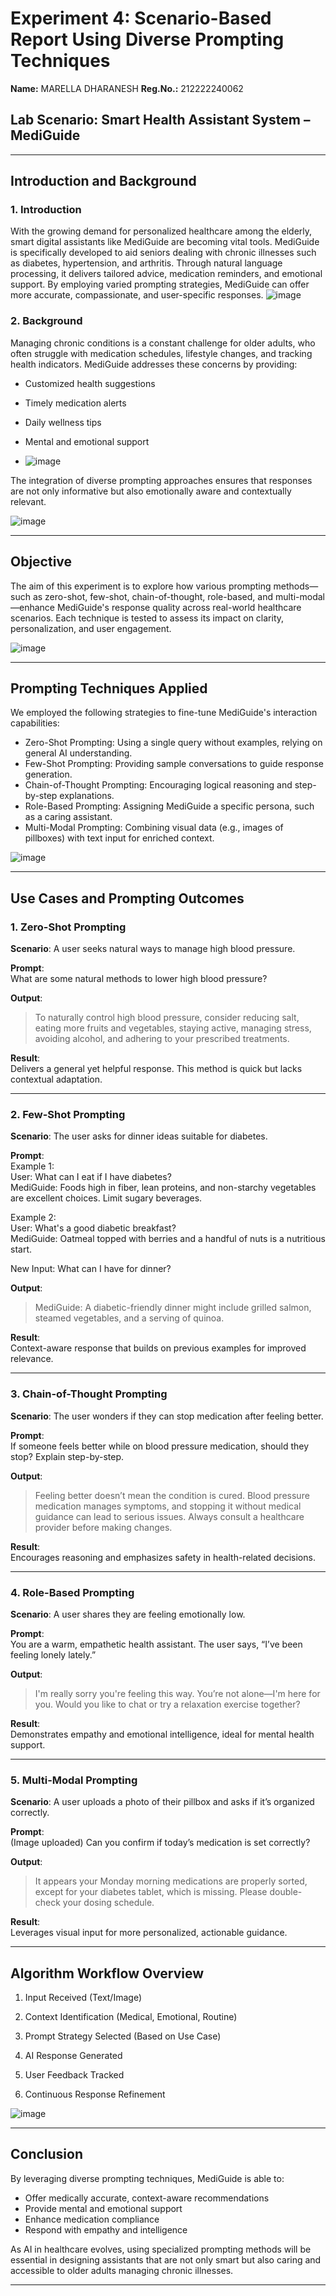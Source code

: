 # Experiment 4: Scenario-Based Report Using Diverse Prompting Techniques
**Name:** MARELLA DHARANESH
**Reg.No.:** 212222240062
## Lab Scenario: Smart Health Assistant System – MediGuide

---

## Introduction and Background

### 1. Introduction

With the growing demand for personalized healthcare among the elderly, smart digital assistants like MediGuide are becoming vital tools. MediGuide is specifically developed to aid seniors dealing with chronic illnesses such as diabetes, hypertension, and arthritis. Through natural language processing, it delivers tailored advice, medication reminders, and emotional support. By employing varied prompting strategies, MediGuide can offer more accurate, compassionate, and user-specific responses.
![image](https://github.com/user-attachments/assets/7b1b3396-8ac0-4d87-99f7-ff62c57f65a5)


### 2. Background

Managing chronic conditions is a constant challenge for older adults, who often struggle with medication schedules, lifestyle changes, and tracking health indicators. MediGuide addresses these concerns by providing:
- Customized health suggestions  
- Timely medication alerts  
- Daily wellness tips  
- Mental and emotional support

- ![image](https://github.com/user-attachments/assets/31b62ec9-9368-46b7-a844-818c8cd767db)
  

The integration of diverse prompting approaches ensures that responses are not only informative but also emotionally aware and contextually relevant.

![image](https://github.com/user-attachments/assets/6e1ce51d-2d52-4164-92fd-aa9ddc25ee07)

---

## Objective

The aim of this experiment is to explore how various prompting methods—such as zero-shot, few-shot, chain-of-thought, role-based, and multi-modal—enhance MediGuide's response quality across real-world healthcare scenarios. Each technique is tested to assess its impact on clarity, personalization, and user engagement.

![image](https://github.com/user-attachments/assets/a8b0419f-38bc-4ecb-83db-88258d8fcad9)


---

## Prompting Techniques Applied

We employed the following strategies to fine-tune MediGuide's interaction capabilities:

- Zero-Shot Prompting: Using a single query without examples, relying on general AI understanding.
- Few-Shot Prompting: Providing sample conversations to guide response generation.
- Chain-of-Thought Prompting: Encouraging logical reasoning and step-by-step explanations.
- Role-Based Prompting: Assigning MediGuide a specific persona, such as a caring assistant.
- Multi-Modal Prompting: Combining visual data (e.g., images of pillboxes) with text input for enriched context.

![image](https://github.com/user-attachments/assets/ea50d7f2-5bbc-4f88-9653-a5ff2a87963a)

---

## Use Cases and Prompting Outcomes

### 1. Zero-Shot Prompting

**Scenario**: A user seeks natural ways to manage high blood pressure.

**Prompt**:  
What are some natural methods to lower high blood pressure?  

**Output**:
> To naturally control high blood pressure, consider reducing salt, eating more fruits and vegetables, staying active, managing stress, avoiding alcohol, and adhering to your prescribed treatments.

**Result**:  
Delivers a general yet helpful response. This method is quick but lacks contextual adaptation.

---

### 2. Few-Shot Prompting

**Scenario**: The user asks for dinner ideas suitable for diabetes.

**Prompt**:  
Example 1:  
User: What can I eat if I have diabetes?  
MediGuide: Foods high in fiber, lean proteins, and non-starchy vegetables are excellent choices. Limit sugary beverages.  

Example 2:  
User: What's a good diabetic breakfast?  
MediGuide: Oatmeal topped with berries and a handful of nuts is a nutritious start.  

New Input: What can I have for dinner?  

**Output**:
> MediGuide: A diabetic-friendly dinner might include grilled salmon, steamed vegetables, and a serving of quinoa.

**Result**:  
Context-aware response that builds on previous examples for improved relevance.

---

### 3. Chain-of-Thought Prompting

**Scenario**: The user wonders if they can stop medication after feeling better.

**Prompt**:  
If someone feels better while on blood pressure medication, should they stop? Explain step-by-step.  

**Output**:
> Feeling better doesn’t mean the condition is cured. Blood pressure medication manages symptoms, and stopping it without medical guidance can lead to serious issues. Always consult a healthcare provider before making changes.

**Result**:  
Encourages reasoning and emphasizes safety in health-related decisions.

---

### 4. Role-Based Prompting

**Scenario**: A user shares they are feeling emotionally low.

**Prompt**:  
You are a warm, empathetic health assistant. The user says, “I’ve been feeling lonely lately.”  

**Output**:
> I'm really sorry you're feeling this way. You’re not alone—I'm here for you. Would you like to chat or try a relaxation exercise together?

**Result**:  
Demonstrates empathy and emotional intelligence, ideal for mental health support.

---

### 5. Multi-Modal Prompting

**Scenario**: A user uploads a photo of their pillbox and asks if it’s organized correctly.

**Prompt**:  
(Image uploaded) Can you confirm if today’s medication is set correctly?  

**Output**:
> It appears your Monday morning medications are properly sorted, except for your diabetes tablet, which is missing. Please double-check your dosing schedule.

**Result**:  
Leverages visual input for more personalized, actionable guidance.

---

## Algorithm Workflow Overview

1. Input Received (Text/Image)  

2. Context Identification (Medical, Emotional, Routine)  

3. Prompt Strategy Selected (Based on Use Case)  

4. AI Response Generated  

5. User Feedback Tracked  

6. Continuous Response Refinement

![image](https://github.com/user-attachments/assets/5c43d979-4f6a-4fe8-b849-0e9a33244ea4)

---

## Conclusion

By leveraging diverse prompting techniques, MediGuide is able to:
- Offer medically accurate, context-aware recommendations  
- Provide mental and emotional support  
- Enhance medication compliance  
- Respond with empathy and intelligence  

As AI in healthcare evolves, using specialized prompting methods will be essential in designing assistants that are not only smart but also caring and accessible to older adults managing chronic illnesses.

---

